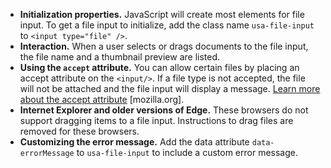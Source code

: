 - **Initialization properties.**  JavaScript will create most elements for file input. To get a file input to initialize, add the class name `usa-file-input` to `<input type="file" />`.
- **Interaction.** When a user selects or drags documents to the file input, the file name and a thumbnail preview are listed.
- **Using the `accept` attribute.** You can allow certain files by placing an accept attribute on the `<input/>`. If a file type is not accepted, the file will not be attached and the file input will display a message. [Learn more about the accept attribute](https://developer.mozilla.org/en-US/docs/Web/HTML/Element/input/file#accept) [mozilla.org].
- **Internet Explorer and older versions of Edge.** These browsers do not support dragging items to a file input. Instructions to drag files are removed for these browsers.
- **Customizing the error message.** Add the data attribute `data-errorMessage` to `usa-file-input` to include a custom error message.
